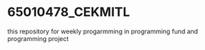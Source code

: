 # 65010478_CEKMITL
this repository for weekly progarmming in programming fund  and programming project
